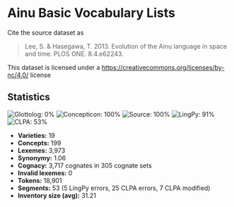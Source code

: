 # Ainu Basic Vocabulary Lists

Cite the source dataset as

> Lee, S. & Hasegawa, T. 2013. Evolution of the Ainu language in space and time. PLOS ONE. 8.4.e62243.

This dataset is licensed under a https://creativecommons.org/licenses/by-nc/4.0/ license

## Statistics
![Glottolog: 0%](https://img.shields.io/badge/Glottolog-0%25-red.svg "Glottolog: 0%") ![Concepticon: 100%](https://img.shields.io/badge/Concepticon-100%25-brightgreen.svg "Concepticon: 100%") ![Source: 100%](https://img.shields.io/badge/Source-100%25-brightgreen.svg "Source: 100%") ![LingPy: 91%](https://img.shields.io/badge/LingPy-91%25-green.svg "LingPy: 91%") ![CLPA: 53%](https://img.shields.io/badge/CLPA-53%25-red.svg "CLPA: 53%")

- **Varieties:** 19
- **Concepts:** 199
- **Lexemes:** 3,973
- **Synonymy:** 1.06
- **Cognacy:** 3,717 cognates in 305 cognate sets
- **Invalid lexemes:** 0
- **Tokens:** 18,901
- **Segments:** 53 (5 LingPy errors, 25 CLPA errors, 7 CLPA modified)
- **Inventory size (avg):** 31.21